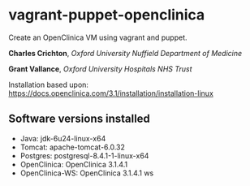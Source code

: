 vagrant-puppet-openclinica
==========================

Create an OpenClinica VM using vagrant and puppet.

__Charles Crichton__, _Oxford University Nuffield Department of Medicine_

__Grant Vallance__, _Oxford University Hospitals NHS Trust_

Installation based upon: https://docs.openclinica.com/3.1/installation/installation-linux

## Software versions installed 

* Java: jdk-6u24-linux-x64
* Tomcat: apache-tomcat-6.0.32
* Postgres: postgresql-8.4.1-1-linux-x64
* OpenClinica: OpenClinica 3.1.4.1 
* OpenClinica-WS: OpenClinica 3.1.4.1 ws



